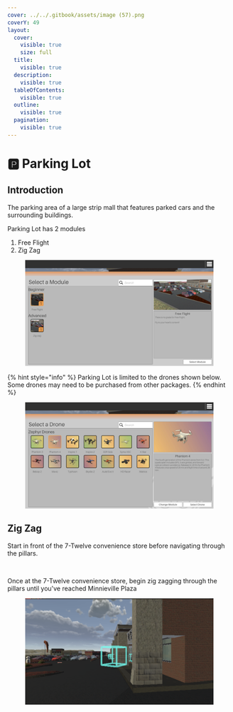```yaml
---
cover: ../../.gitbook/assets/image (57).png
coverY: 49
layout:
  cover:
    visible: true
    size: full
  title:
    visible: true
  description:
    visible: true
  tableOfContents:
    visible: true
  outline:
    visible: true
  pagination:
    visible: true
---
```


# 🅿️ Parking Lot

## Introduction

The parking area of a large strip mall that features parked cars and the surrounding buildings.

Parking Lot has 2 modules

1. Free Flight
2. Zig Zag

<figure><img src="../../.gitbook/assets/image (86).png" alt=""><figcaption></figcaption></figure>

{% hint style="info" %}
Parking Lot is limited to the drones shown below. Some drones may need to be purchased from other packages.
{% endhint %}

<figure><img src="../../.gitbook/assets/image (87).png" alt=""><figcaption></figcaption></figure>

## Zig Zag

Start in front of the 7-Twelve convenience store before navigating through the pillars.

<figure><img src="../../.gitbook/assets/image (88).png" alt=""><figcaption></figcaption></figure>

Once at the 7-Twelve convenience store, begin zig zagging through the pillars until you've reached Minnieville Plaza

<figure><img src="../../.gitbook/assets/image (89).png" alt=""><figcaption></figcaption></figure>

<figure><img src="../../.gitbook/assets/image (90).png" alt=""><figcaption></figcaption></figure>

<figure><img src="../../.gitbook/assets/image (91).png" alt=""><figcaption></figcaption></figure>
